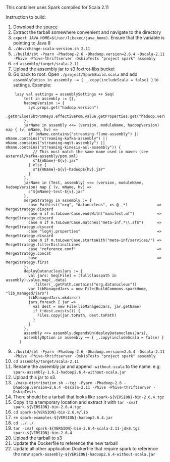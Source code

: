 This container uses Spark compiled for Scala 2.11

Instruction to build:
1. Download the [source](http://spark.apache.org/downloads.html)
2. Extract the tarball somewhere convenient and navigate to the directory
3. `export JAVA_HOME=$(/usr/libexec/java_home)`. Ensure that the variable is pointing to Java 8
4. `./dev/change-scala-version.sh 2.11`
5. `./build/sbt -Pyarn -Phadoop-2.6 -Dhadoop.version=2.6.4 -Dscala-2.11 -Phive -Phive-thriftserver -DskipTests "project spark" assembly`
6. `cd assembly/target/scala-2.11`
7. Upload the assembly jar to s3 foxtrot-libs bucket
8. Go back to root. Open `./project/SparkBuild.scala` and add `assemblyOption in assembly ~= { _.copy(includeScala = false) }` to settings.
Example:
```
    lazy val settings = assemblySettings ++ Seq(
        test in assembly := {},
        hadoopVersion := {
          sys.props.get("hadoop.version")
            .getOrElse(SbtPomKeys.effectivePom.value.getProperties.get("hadoop.version").asInstanceOf[String])
        },
        jarName in assembly <<= (version, moduleName, hadoopVersion) map { (v, mName, hv) =>
          if (mName.contains("streaming-flume-assembly") || mName.contains("streaming-kafka-assembly") || mName.contains("streaming-mqtt-assembly") || mName.contains("streaming-kinesis-asl-assembly")) {
            // This must match the same name used in maven (see external/kafka-assembly/pom.xml)
            s"${mName}-${v}.jar"
          } else {
            s"${mName}-${v}-hadoop${hv}.jar"
          }
        },
        jarName in (Test, assembly) <<= (version, moduleName, hadoopVersion) map { (v, mName, hv) =>
          s"${mName}-test-${v}.jar"
        },
        mergeStrategy in assembly := {
          case PathList("org", "datanucleus", xs @ _*)             => MergeStrategy.discard
          case m if m.toLowerCase.endsWith("manifest.mf")          => MergeStrategy.discard
          case m if m.toLowerCase.matches("meta-inf.*\\.sf$")      => MergeStrategy.discard
          case "log4j.properties"                                  => MergeStrategy.discard
          case m if m.toLowerCase.startsWith("meta-inf/services/") => MergeStrategy.filterDistinctLines
          case "reference.conf"                                    => MergeStrategy.concat
          case _                                                   => MergeStrategy.first
        },
        deployDatanucleusJars := {
          val jars: Seq[File] = (fullClasspath in assembly).value.map(_.data)
            .filter(_.getPath.contains("org.datanucleus"))
          var libManagedJars = new File(BuildCommons.sparkHome, "lib_managed/jars")
          libManagedJars.mkdirs()
          jars.foreach { jar =>
            val dest = new File(libManagedJars, jar.getName)
            if (!dest.exists()) {
              Files.copy(jar.toPath, dest.toPath)
            }
          }
        },
        assembly <<= assembly.dependsOn(deployDatanucleusJars),
        assemblyOption in assembly ~= { _.copy(includeScala = false) }
      )
```
9. `./build/sbt -Pyarn -Phadoop-2.6 -Dhadoop.version=2.6.4 -Dscala-2.11 -Phive -Phive-thriftserver -DskipTests "project spark" assembly`
10. `cd assembly/target/scala-2.11`
11. Rename the assembly jar and append `-without-scala` to the name. e.g. `spark-assembly-1.6.1-hadoop2.6.4-without-scala.jar`
12. Upload this jar to s3.
13. `./make-distribution.sh --tgz -Pyarn -Phadoop-2.6 -Dhadoop.version=2.6.4 -Dscala-2.11 -Phive -Phive-thriftserver -DskipTests`
14. There should be a tarball that looks like `spark-${VERSION}-bin-2.6.4.tgz`
15. Copy it to a temporary location and extract it with `tar -xvzf spark-${VERSION}-bin-2.6.4.tgz`
16. `cd spark-${VERSION}-bin-2.6.4/lib`
17. `rm spark-examples-${VERSION}-hadoop2.6.4.jar`
18. `cd ../../`
19. `tar -cvzf spark-${VERSION}-bin-2.6.4-scala-2.11-jdk8.tgz spark-${VERSION}-bin-2.6.4`
20. Upload the tarball to s3
21. Update the Dockerfile to reference the new tarball
22. Update all other application Dockerfile that require spark to reference the new `spark-assembly-${VERSION}-hadoop2.6.4-without-scala.jar`



